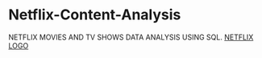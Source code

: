 # Netflix-Content-Analysis
NETFLIX MOVIES AND TV SHOWS DATA ANALYSIS USING SQL.
[NETFLIX LOGO](https://github.com/Sanyam172002/Netflix-Content-Analysis/blob/main/BrandAssets_Logos_01-Wordmark.jpg)
